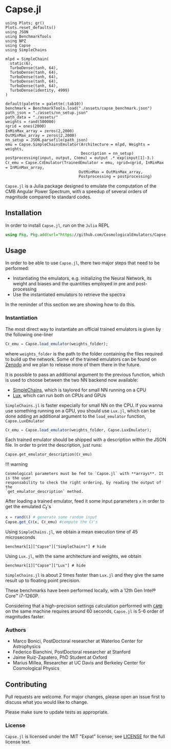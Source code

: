 # Capse.jl

```@setup tutorial
using Plots; gr()
Plots.reset_defaults()
using JSON
using BenchmarkTools
using NPZ
using Capse
using SimpleChains

mlpd = SimpleChain(
  static(6),
  TurboDense(tanh, 64),
  TurboDense(tanh, 64),
  TurboDense(tanh, 64),
  TurboDense(tanh, 64),
  TurboDense(tanh, 64),
  TurboDense(identity, 4999)
)

default(palette = palette(:tab10))
benchmark = BenchmarkTools.load("./assets/capse_benchmark.json")
path_json = "./assets/nn_setup.json"
path_data = "./assets/"
weights = rand(500000)
ℓgrid = ones(2000)
InMinMax_array = zeros(2,2000)
OutMinMax_array = zeros(2,2000)
nn_setup = JSON.parsefile(path_json)
emu = Capse.SimpleChainsEmulator(Architecture = mlpd, Weights = weights,
                                 Description = nn_setup)
postprocessing(input, output, Cℓemu) = output .* exp(input[1]-3.)
Cℓ_emu = Capse.CℓEmulator(TrainedEmulator = emu, ℓgrid=ℓgrid, InMinMax = InMinMax_array,
                                OutMinMax = OutMinMax_array,
                                Postprocessing = postprocessing)
```

`Capse.jl` is a Julia package designed to emulate the computation of the CMB Angular Power Spectrum, with a speedup of several orders of magnitude compared to standard codes.

## Installation

In order to install  `Capse.jl`, run on the `Julia` REPL

```julia
using Pkg, Pkg.add(url="https://github.com/CosmologicalEmulators/Capse.jl")
```

## Usage

In order to be able to use `Capse.jl`, there two major steps that need to be performed:

- Instantiating the emulators, e.g. initializing the Neural Network, its weight and biases and the quantities employed in pre and post-processing
- Use the instantiated emulators to retrieve the spectra

In the reminder of this section we are showing how to do this.

### Instantiation

The most direct way to instantiate an official trained emulators is given by the following one-liner

```julia
Cℓ_emu = Capse.load_emulator(weights_folder);
```

where `weights_folder` is the path to the folder containing the files required to build up the network. Some of the trained emulators can be found on [Zenodo](https://zenodo.org/record/8187935) and we plan to release more of them there in the future.

It is possible to pass an additional argument to the previous function, which is used to choose between the two NN backend now available:

- [SimpleChains](https://github.com/PumasAI/SimpleChains.jl), which is taylored for small NN running on a CPU
- [Lux](https://github.com/LuxDL/Lux.jl), which can run both on CPUs and GPUs

`SimpleChains.jl` is faster expecially for small NN on the CPU. If you wanna use something running on a GPU, you should use `Lux.jl`, which can be done adding an additional argument to the `load_emulator` function, `Capse.LuxEmulator`

```julia
Cℓ_emu = Capse.load_emulator(weights_folder, Capse.LuxEmulator);
```

Each trained emulator should be shipped with a description within the JSON file. In order to print the description, just runs:

```@example tutorial
Capse.get_emulator_description(Cℓ_emu)
```

!!! warning

    Cosmological parameters must be fed to `Capse.jl` with **arrays**. It is the user
    responsability to check the right ordering, by reading the output of the
    `get_emulator_description` method.

After loading a trained emulator, feed it some input parameters `x` in order to get the
emulated $C_\ell$'s

```julia
x = rand(6) # generate some random input
Capse.get_Cℓ(x, Cℓ_emu) #compute the Cℓ's
```

Using `SimpleChains.jl`, we obtain a mean execution time of 45 microseconds

```@example tutorial
benchmark[1]["Capse"]["SimpleChains"] # hide
```

Using `Lux.jl`, with the same architecture and weights, we obtain

```@example tutorial
benchmark[1]["Capse"]["Lux"] # hide
```

`SimpleChains.jl` is about 2 times faster than `Lux.jl` and they give the same result up to floating point precision.

These benchmarks have been performed locally, with a 12th Gen Intel® Core™ i7-1260P.

Considering that a high-precision settings calculation performed with [`CAMB`](https://github.com/cmbant/CAMB) on the same machine requires around 60 seconds, `Capse.jl` is 5-6 order of magnitudes faster.

### Authors

- Marco Bonici, PostDoctoral researcher at Waterloo Center for Astrophysics
- Federico Bianchini, PostDoctoral researcher at Stanford
- Jaime Ruiz-Zapatero, PhD Student at Oxford
- Marius Millea, Researcher at UC Davis and Berkeley Center for Cosmological Physics

## Contributing

Pull requests are welcome. For major changes, please open an issue first to discuss what you
would like to change.

Please make sure to update tests as appropriate.

### License

`Capse.jl` is licensed under the MIT "Expat" license; see
[LICENSE](https://github.com/CosmologicalEmulators/Effort.jl/blob/main/LICENSE) for the full
license text.
